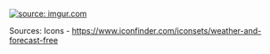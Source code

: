 <a href="https://imgur.com/hzgmEOA"><img src="https://i.imgur.com/hzgmEOA.png" title="source: imgur.com" /></a>

Sources:
Icons - https://www.iconfinder.com/iconsets/weather-and-forecast-free
